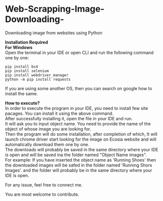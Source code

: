 # Web-Scrapping-Image-Downloading-
Downloading image from websites using Python


**Installation Required** <br />
**For Windows** <br />
Open the terminal in your IDE or open CLI and run the following command one by one: <br />


    pip install bs4
    pip install selenium
    pip install webdriver_manager
    python -m pip install requests
    
If you are using some another OS, then you can search on google how to install the same.<br />
    
**How to execute?**<br />
In order to execute the program in your IDE, you need to install few site pacages. You can install it using the above command.<br />
After successfully installing it, open the file in your IDE and run.<br />
It will ask you to input object name. You need to provide the name of the object of whose image you are looking for.<br />
Then the program will do some installation, after completion of which, It will launch chrome driver start looking for the image on Ecosia website and will automatically download them one by one.<br />
The downloads will probably be saved in the same directory where your IDE is open and will be saved ina the folder named "Object Name images". <br />
    For example: If you have inserted the object name as 'Running Shoes' then the downloaded images will be safed in the folder named 'Running Shors Images'. and the folder will       probably be in the same directory where your IDE is open.<br />

For any issue, feel free to connect me.<br />

You are most welcome to contribute.<br />

